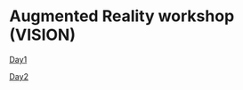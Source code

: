 # Augmented Reality workshop (VISION)

[Day1](https://youtu.be/bR7gOsZiOFY)

[Day2](https://youtu.be/W9mlxrxKOLI)
